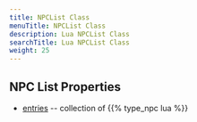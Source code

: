 ```yaml
---
title: NPCList Class
menuTitle: NPCList Class
description: Lua NPCList Class
searchTitle: Lua NPCList Class
weight: 25
---
```


## NPC List Properties
- [entries](entries) -- collection of {{% type_npc lua %}}
